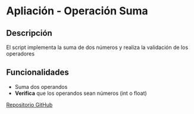 # Apliación - Operación Suma
## Descripción
El script implementa la suma de dos números y realiza la validación de los operadores
## Funcionalidades
- Suma dos operandos
- **Verifica** que los operandos sean números (int o float)

[Repositorio GitHub](https://github.com/UploadMario/operacion_suma/tree/main?tab=readme-ov-file)
